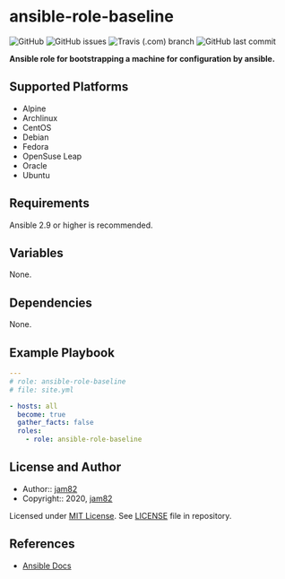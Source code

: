 # ansible-role-baseline

![GitHub](https://img.shields.io/github/license/jam82/ansible-role-baseline) ![GitHub issues](https://img.shields.io/github/issues-raw/jam82/ansible-role-baseline) ![Travis (.com) branch](https://img.shields.io/travis/com/jam82/ansible-role-baseline/main?label=ansible-lint%20latest) ![GitHub last commit](https://img.shields.io/github/last-commit/jam82/ansible-role-baseline)

**Ansible role for bootstrapping a machine for configuration by ansible.**

## Supported Platforms

- Alpine
- Archlinux
- CentOS
- Debian
- Fedora
- OpenSuse Leap
- Oracle
- Ubuntu

## Requirements

Ansible 2.9 or higher is recommended.

## Variables

None.

## Dependencies

None.

## Example Playbook

```yaml
---
# role: ansible-role-baseline
# file: site.yml

- hosts: all
  become: true
  gather_facts: false
  roles:
    - role: ansible-role-baseline
```

## License and Author

- Author:: [jam82](https://github.com/jam82/)
- Copyright:: 2020, [jam82](https://github.com/jam82/)

Licensed under [MIT License](https://opensource.org/licenses/MIT).
See [LICENSE](https://github.com/jam82/ansible-role-baseline/blob/master/LICENSE) file in repository.

## References

- [Ansible Docs](https://docs.ansible.com/)
